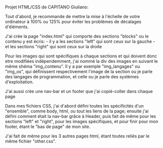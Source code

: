 Projet HTML/CSS de CAPITANO Giuliano:

Tout d'abord, je recommande de mettre la mise à l'échelle de votre ordinateur à 100% ou 125% pour éviter les problèmes de décalages d'éléments.

J'ai crée la page "index.html" qui comporte des sections "blocks" ou le contenu y est écris:
    - il y a les sections "left" qui sont ceux sur la gauche
    - et les sections "right" qui sont ceux sur la droite

Pour les images qui sont spécifiques à chaque sections et qui doivent donc etre modifiées indépendemment, j'ai nommé la div des images en suivant le même shéma "img_contenu". Il y a par exemple "img_langages" ou "img_os", qui définissent respectivement l'image de la section ou je parle des langages de programmation, et celle ou je parle des systèmes d'exploitation.

J'ai aussi crée une nav-bar et un footer que j'ai copié-coller dans chaque page

Dans mes fichiers CSS, j'ai d'abord défini toutes les spécificités d'un "ensemble", comme body, html, ou tout les liens de la page; ensuite j'ai défini comment était la nav-bar grâce à Header, puis fait de même pour les sections "left" et "right", pour les images spécifiques, et pour finir pour mon footer, étant le "bas de page" de mon site.

J'ai fait de même pour les 3 autres pages html, étant toutes reliés par le même fichier "other.css".